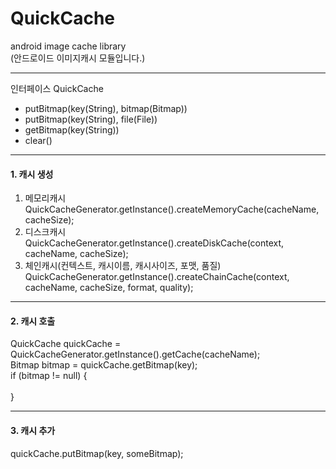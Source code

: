 # QuickCache<br/>
android image cache library<br/>
(안드로이드 이미지캐시 모듈입니다.)
<br/>

___
인터페이스 QuickCache<br/>
* putBitmap(key(String), bitmap(Bitmap))
* putBitmap(key(String), file(File))
* getBitmap(key(String))
* clear()

___
#### 1. 캐시 생성<br/>
 1. 메모리캐시<br/>
QuickCacheGenerator.getInstance().createMemoryCache(cacheName, cacheSize);<br/>
 2. 디스크캐시<br/>
QuickCacheGenerator.getInstance().createDiskCache(context, cacheName, cacheSize);<br/>
 3. 체인캐시(컨텍스트, 캐시이름, 캐시사이즈, 포맷, 품질)<br/>
QuickCacheGenerator.getInstance().createChainCache(context, cacheName, cacheSize, format, quality);

___

#### 2. 캐시 호출<br/>
QuickCache quickCache = QuickCacheGenerator.getInstance().getCache(cacheName);<br/>
Bitmap bitmap = quickCache.getBitmap(key);<br/>
if (bitmap != null) {<br/>
<br/>
}<br/>

___

#### 3. 캐시 추가<br/>
quickCache.putBitmap(key, someBitmap);<br/>
